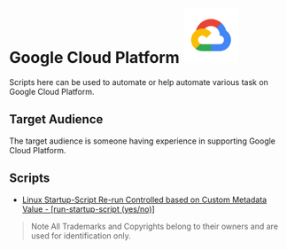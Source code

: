 # Google Cloud Platform <img src="images/gcplogo.png" width="100">

Scripts here can be used to automate or help automate various task on Google Cloud Platform.

## Target Audience

The target audience is someone having experience in supporting Google Cloud Platform.

## Scripts

* [Linux Startup-Script Re-run Controlled based on Custom Metadata Value - [run-startup-script (yes/no)]](scripts/Linux_startup_script_runonce.sh)

> Note All Trademarks and Copyrights belong to their owners and are used for identification only.